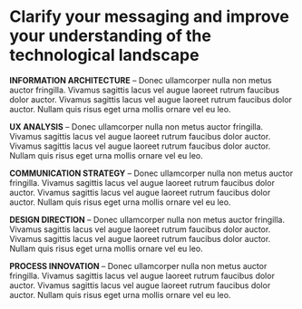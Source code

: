 # Clarify your messaging and improve your understanding of the technological landscape

**INFORMATION ARCHITECTURE** – Donec ullamcorper nulla non metus auctor fringilla. Vivamus sagittis lacus vel augue laoreet rutrum faucibus dolor auctor. Vivamus sagittis lacus vel augue laoreet rutrum faucibus dolor auctor. Nullam quis risus eget urna mollis ornare vel eu leo.

**UX ANALYSIS** – Donec ullamcorper nulla non metus auctor fringilla. Vivamus sagittis lacus vel augue laoreet rutrum faucibus dolor auctor. Vivamus sagittis lacus vel augue laoreet rutrum faucibus dolor auctor. Nullam quis risus eget urna mollis ornare vel eu leo.

**COMMUNICATION STRATEGY** – Donec ullamcorper nulla non metus auctor fringilla. Vivamus sagittis lacus vel augue laoreet rutrum faucibus dolor auctor. Vivamus sagittis lacus vel augue laoreet rutrum faucibus dolor auctor. Nullam quis risus eget urna mollis ornare vel eu leo.

**DESIGN DIRECTION** – Donec ullamcorper nulla non metus auctor fringilla. Vivamus sagittis lacus vel augue laoreet rutrum faucibus dolor auctor. Vivamus sagittis lacus vel augue laoreet rutrum faucibus dolor auctor. Nullam quis risus eget urna mollis ornare vel eu leo.

**PROCESS INNOVATION** – Donec ullamcorper nulla non metus auctor fringilla. Vivamus sagittis lacus vel augue laoreet rutrum faucibus dolor auctor. Vivamus sagittis lacus vel augue laoreet rutrum faucibus dolor auctor. Nullam quis risus eget urna mollis ornare vel eu leo.






